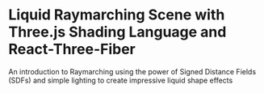 # Liquid Raymarching Scene with Three.js Shading Language and React-Three-Fiber

An introduction to Raymarching using the power of Signed Distance Fields (SDFs) and simple lighting to create impressive liquid shape effects
